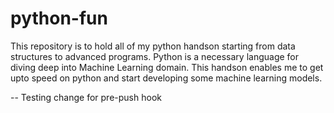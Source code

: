 # python-fun

This repository is to hold all of my python handson starting from data structures to advanced programs.
Python is a necessary language for diving deep into Machine Learning domain. This handson enables me to get upto speed on python and start developing some machine learning models.

-- Testing change for pre-push hook